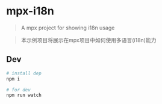 # mpx-i18n

> A mpx project for showing i18n usage

> 本示例项目将展示在mpx项目中如何使用多语言(i18n)能力

## Dev

```bash
# install dep
npm i

# for dev
npm run watch
```
